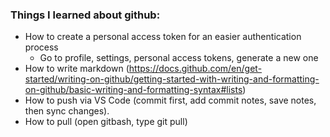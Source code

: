 ### Things I learned about github:
- How to create a personal access token for an easier authentication process
  - Go to profile, settings, personal access tokens, generate a new one
- How to write markdown (https://docs.github.com/en/get-started/writing-on-github/getting-started-with-writing-and-formatting-on-github/basic-writing-and-formatting-syntax#lists)
- How to push via VS Code (commit first, add commit notes, save notes, then sync changes).
- How to pull (open gitbash, type git pull)
